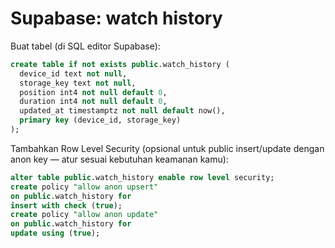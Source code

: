 # Supabase: watch history

Buat tabel (di SQL editor Supabase):

```sql
create table if not exists public.watch_history (
  device_id text not null,
  storage_key text not null,
  position int4 not null default 0,
  duration int4 not null default 0,
  updated_at timestamptz not null default now(),
  primary key (device_id, storage_key)
);
```

Tambahkan Row Level Security (opsional untuk public insert/update dengan anon key — atur sesuai kebutuhan keamanan kamu):

```sql
alter table public.watch_history enable row level security;
create policy "allow anon upsert"
on public.watch_history for
insert with check (true);
create policy "allow anon update"
on public.watch_history for
update using (true);
```
